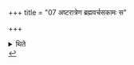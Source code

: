 +++
title = "07 अष्टरात्रेण ब्रह्मवर्चसकामः स"

+++

<details><summary>थिते</summary>

7. A sacrificer desirous of Brahman-splendor (should perform) an eight-day sacrifice. It has been explained (by a Brāhmaṇa-text).[^1]   

[^1]: viz. TS VII.2.3.1f. </details>
